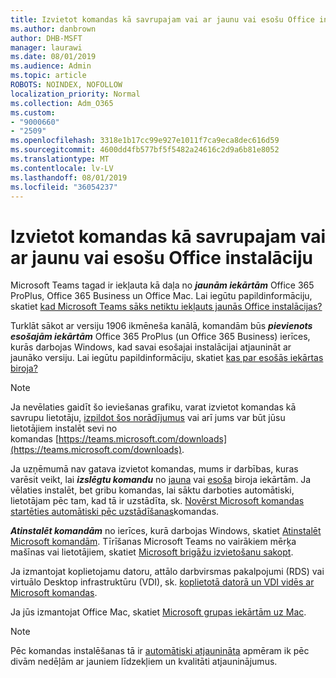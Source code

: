 ```yaml
---
title: Izvietot komandas kā savrupajam vai ar jaunu vai esošu Office instalāciju
ms.author: danbrown
author: DHB-MSFT
manager: laurawi
ms.date: 08/01/2019
ms.audience: Admin
ms.topic: article
ROBOTS: NOINDEX, NOFOLLOW
localization_priority: Normal
ms.collection: Adm_O365
ms.custom:
- "9000660"
- "2509"
ms.openlocfilehash: 3318e1b17cc99e927e1011f7ca9eca8dec616d59
ms.sourcegitcommit: 4600dd4fb577bf5f5482a24616c2d9a6b81e8052
ms.translationtype: MT
ms.contentlocale: lv-LV
ms.lasthandoff: 08/01/2019
ms.locfileid: "36054237"
---
```

# <a name="deploying-teams-as-standalone-or-with-new-or-existing-office-installations"></a>Izvietot komandas kā savrupajam vai ar jaunu vai esošu Office instalāciju

Microsoft Teams tagad ir iekļauta kā daļa no ***jaunām iekārtām*** Office 365 ProPlus, Office 365 Business un Office Mac. Lai iegūtu papildinformāciju, skatiet [kad Microsoft Teams sāks netiktu iekļauts jaunās Office instalācijas?](https://docs.microsoft.com/deployoffice/teams-install#when-will-microsoft-teams-start-being-included-with-new-installations-of-office-365-proplus)

Turklāt sākot ar versiju 1906 ikmēneša kanālā, komandām būs ***pievienots esošajām iekārtām*** Office 365 ProPlus (un Office 365 Business) ierīces, kurās darbojas Windows, kad savai esošajai instalācijai atjaunināt ar jaunāko versiju. Lai iegūtu papildinformāciju, skatiet [kas par esošās iekārtas biroja?](https://docs.microsoft.com/deployoffice/teams-install#what-about-existing-installations-of-office-365-proplus)

> [!NOTE]
> Ja nevēlaties gaidīt šo ieviešanas grafiku, varat izvietot komandas kā savrupu lietotāju, [izpildot šos norādījumus](https://docs.microsoft.com/MicrosoftTeams/msi-deployment) vai arī jums var būt jūsu lietotājiem instalēt sevi no komandas [https://teams.microsoft.com/downloads](https://teams.microsoft.com/downloads).

Ja uzņēmumā nav gatava izvietot komandas, mums ir darbības, kuras varēsit veikt, lai ***izslēgtu komandu*** no [jauna](https://docs.microsoft.com/deployoffice/teams-install#how-to-exclude-microsoft-teams-from-new-installations-of-office-365-proplus) vai [esoša](https://docs.microsoft.com/deployoffice/teams-install#use-group-policy-to-control-the-installation-of-microsoft-teams) biroja iekārtām. Ja vēlaties instalēt, bet gribu komandas, lai sāktu darboties automātiski, lietotājam pēc tam, kad tā ir uzstādīta, sk. [Novērst Microsoft komandas startēties automātiski pēc uzstādīšanas](https://docs.microsoft.com/deployoffice/teams-install#use-group-policy-to-prevent-microsoft-teams-from-starting-automatically-after-installation)komandas.

***Atinstalēt komandām*** no ierīces, kurā darbojas Windows, skatiet [Atinstalēt Microsoft komandām](https://support.office.com/article/3b159754-3c26-4952-abe7-57d27f5f4c81). Tīrīšanas Microsoft Teams no vairākiem mērķa mašīnas vai lietotājiem, skatiet [Microsoft brigāžu izvietošanu sakopt](https://docs.microsoft.com/microsoftteams/scripts/powershell-script-teams-deployment-clean-up).

Ja izmantojat koplietojamu datoru, attālo darbvirsmas pakalpojumi (RDS) vai virtuālo Desktop infrastruktūru (VDI), sk. [koplietotā datorā un VDI vidēs ar Microsoft komandas](https://docs.microsoft.com/deployoffice/teams-install#shared-computer-and-vdi-environments-with-microsoft-teams).

Ja jūs izmantojat Office Mac, skatiet [Microsoft grupas iekārtām uz Mac](https://docs.microsoft.com/deployoffice/teams-install#microsoft-teams-installations-on-a-mac).

> [!NOTE]
> Pēc komandas instalēšanas tā ir [automātiski atjaunināta](https://docs.microsoft.com/deployoffice/teams-install#feature-and-quality-updates-for-microsoft-teams) apmēram ik pēc divām nedēļām ar jauniem līdzekļiem un kvalitāti atjauninājumus. 